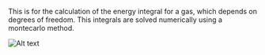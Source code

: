 This is for the calculation of the energy integral for a gas, which depends on degrees of freedom. This integrals are solved numerically using a montecarlo method.

![Alt text](https://github.com/Je1kf/Montecarlo-Equipartition-Theorem/Energia/EquiEner.jpg?raw=true)

